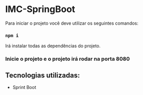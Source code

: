 ﻿# IMC-SpringBoot
 
Para iniciar o projeto você deve utilizar os seguintes comandos:

### `npm i`

Irá instalar todas as dependências do projeto.

### Inicie o projeto e o projeto irá rodar na porta 8080

## Tecnologias utilizadas:

- Sprint Boot
